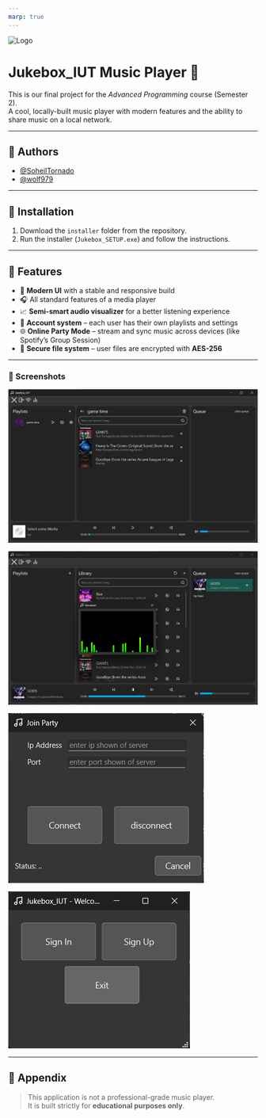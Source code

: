 ```yaml
---
marp: true
---
```



![Logo](https://didepardaz.ir/wp-content/uploads/2023/05/ir.sabapp.IUT_.png)

# Jukebox_IUT Music Player 🎵

This is our final project for the *Advanced Programming* course (Semester 2).  
A cool, locally-built music player with modern features and the ability to share music on a local network.

---

## 👥 Authors
- [@SoheilTornado](https://www.github.com/SoheilTornado)
- [@wolf979](https://github.com/wolf979)

---

## 🚀 Installation

1. Download the `installer` folder from the repository.
2. Run the installer (`Jukebox_SETUP.exe`) and follow the instructions.

---

## 📌 Features

- 🎨 **Modern UI** with a stable and responsive build  
- 🎧 All standard features of a media player  
- 📈 **Semi-smart audio visualizer** for a better listening experience  
- 👤 **Account system** – each user has their own playlists and settings  
- 🌐 **Online Party Mode** – stream and sync music across devices (like Spotify’s Group Session)  
- 🔐 **Secure file system** – user files are encrypted with **AES-256**

---
### 📸 Screenshots
![Placeholder for Image 1](screenshots/shot1.png)

![Placeholder for Image 2](screenshots/shot2.png)

![Placeholder for Image 3](screenshots/shot3.png)

![Placeholder for Image 4](screenshots/shot4.png)

---


## 📎 Appendix

> This application is not a professional-grade music player.  
> It is built strictly for **educational purposes only**.

